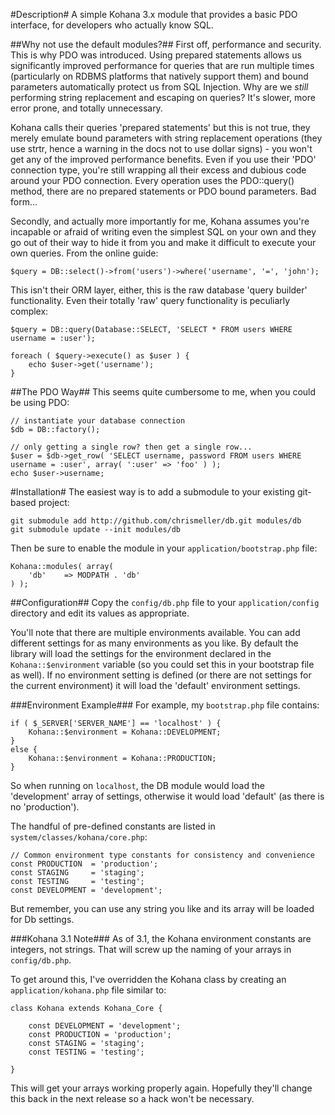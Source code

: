 #Description#
A simple Kohana 3.x module that provides a basic PDO interface, for developers who actually know SQL.

##Why not use the default modules?##
First off, performance and security. This is why PDO was introduced. Using prepared statements allows us significantly improved performance for queries that are run multiple times (particularly on RDBMS platforms that natively support them) and bound parameters automatically protect us from SQL Injection. Why are we *still* performing string replacement and escaping on queries? It's slower, more error prone, and totally unnecessary.

Kohana calls their queries 'prepared statements' but this is not true, they merely emulate bound parameters with string replacement operations (they use strtr, hence a warning in the docs not to use dollar signs) - you won't get any of the improved performance benefits. Even if you use their 'PDO' connection type, you're still wrapping all their excess and dubious code around your PDO connection. Every operation uses the PDO::query() method, there are no prepared statements or PDO bound parameters. Bad form...

Secondly, and actually more importantly for me, Kohana assumes you're incapable or afraid of writing even the simplest SQL on your own and they go out of their way to hide it from you and make it difficult to execute your own queries. From the online guide:

	$query = DB::select()->from('users')->where('username', '=', 'john');
	
This isn't their ORM layer, either, this is the raw database 'query builder' functionality. Even their totally 'raw' query functionality is peculiarly complex:

	$query = DB::query(Database::SELECT, 'SELECT * FROM users WHERE username = :user');
	
	foreach ( $query->execute() as $user ) {
		echo $user->get('username');
	}

##The PDO Way##
This seems quite cumbersome to me, when you could be using PDO:

	// instantiate your database connection
	$db = DB::factory();
	
	// only getting a single row? then get a single row...
	$user = $db->get_row( 'SELECT username, password FROM users WHERE username = :user', array( ':user' => 'foo' ) );
	echo $user->username;

#Installation#
The easiest way is to add a submodule to your existing git-based project:

	git submodule add http://github.com/chrismeller/db.git modules/db
	git submodule update --init modules/db
	
Then be sure to enable the module in your ``application/bootstrap.php`` file:

	Kohana::modules( array(
		'db'	=> MODPATH . 'db'
	) );

##Configuration##
Copy the ``config/db.php`` file to your ``application/config`` directory and edit its values as appropriate.

You'll note that there are multiple environments available. You can add different settings for as many environments as you like. By default the library will load the settings for the environment declared in the ``Kohana::$environment`` variable (so you could set this in your bootstrap file as well). If no environment setting is defined (or there are not settings for the current environment) it will load the 'default' environment settings.

###Environment Example###
For example, my ``bootstrap.php`` file contains:

	if ( $_SERVER['SERVER_NAME'] == 'localhost' ) {
		Kohana::$environment = Kohana::DEVELOPMENT;
	}
	else {
		Kohana::$environment = Kohana::PRODUCTION;
	}
	
So when running on ``localhost``, the DB module would load the 'development' array of settings, otherwise it would load 'default' (as there is no 'production').

The handful of pre-defined constants are listed in ``system/classes/kohana/core.php``:

	// Common environment type constants for consistency and convenience
	const PRODUCTION  = 'production';
	const STAGING     = 'staging';
	const TESTING     = 'testing';
	const DEVELOPMENT = 'development';
	
But remember, you can use any string you like and its array will be loaded for Db settings.

###Kohana 3.1 Note###
As of 3.1, the Kohana environment constants are integers, not strings. That will screw up the naming of your arrays in ``config/db.php``.

To get around this, I've overridden the Kohana class by creating an ``application/kohana.php`` file similar to:

	class Kohana extends Kohana_Core {

		const DEVELOPMENT = 'development';
		const PRODUCTION = 'production';
		const STAGING = 'staging';
		const TESTING = 'testing';

	}

This will get your arrays working properly again. Hopefully they'll change this back in the next release so a hack won't be necessary.